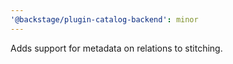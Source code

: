 ```yaml
---
'@backstage/plugin-catalog-backend': minor
---
```


Adds support for metadata on relations to stitching.
